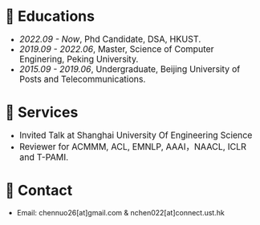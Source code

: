 


# 📖 Educations

<div class='paper-box-text' style="font-size: larger;" markdown="1">

- *2022.09 - Now*, Phd Candidate, DSA, HKUST.
- *2019.09 - 2022.06*, Master, Science of Computer Enginering, Peking University.
- *2015.09 - 2019.06*, Undergraduate,  Beijing University of Posts and Telecommunications.

</div>

# 🔧 Services

<div class='paper-box-text' style="font-size: larger;" markdown="1">
  
* Invited Talk at Shanghai University Of Engineering Science
* Reviewer for ACMMM, ACL, EMNLP, AAAI，NAACL, ICLR and T-PAMI.

</div>



# 📧 Contact
* Email: chennuo26[at]gmail.com & nchen022[at]connect.ust.hk


